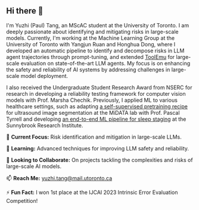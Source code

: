 ## Hi there 👋

<!--
**paulslss300/paulslss300** is a ✨ _special_ ✨ repository because its `README.md` (this file) appears on your GitHub profile.

Here are some ideas to get you started:

- 🔭 I’m currently working on ...
- 🌱 I’m currently learning ...
- 👯 I’m looking to collaborate on ...
- 🤔 I’m looking for help with ...
- 💬 Ask me about ...
- 📫 How to reach me: ...
- 😄 Pronouns: ...
- ⚡ Fun fact: ...
-->

I'm Yuzhi (Paul) Tang, an MScAC student at the University of Toronto. I am deeply passionate about identifying and mitigating risks in large-scale models. Currently, I'm working at the Machine Learning Group at the University of Toronto with Yangjun Ruan and Honghua Dong, where I developed an automatic pipeline to identify and decompose risks in LLM agent trajectories through prompt-tuning, and extended [ToolEmu](https://toolemu.com/) for large-scale evaluation on state-of-the-art LLM agents. My focus is on enhancing the safety and reliability of AI systems by addressing challenges in large-scale model deployment. 

I also received the Undergraduate Student Research Award from NSERC for research in developing a reliability testing framework for computer vision models with Prof. Marsha Chechik. Previously, I applied ML to various healthcare settings, such as adapting [a self-supervised pretraining recipe](https://github.com/paulslss300/SSLMI) for ultrasound image segmentation at the MiDATA lab with Prof. Pascal Tyrrell and developing [an end-to-end ML pipeline for sleep staging](https://academic.oup.com/sleep/article/47/Supplement_1/A481/7655182) at the Sunnybrook Research Institute.

🔭 **Current Focus:** Risk identification and mitigation in large-scale LLMs.

🌱 **Learning:** Advanced techniques for improving LLM safety and reliability.

👯 **Looking to Collaborate:** On projects tackling the complexities and risks of large-scale AI models.

📫 **Reach Me:** [yuzhi.tang@mail.utoronto.ca](mailto:yuzhi.tang@mail.utoronto.ca)

⚡ **Fun Fact:** I won 1st place at the IJCAI 2023 Intrinsic Error Evaluation Competition!

